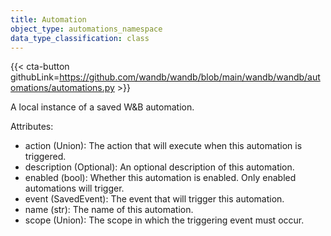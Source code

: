```yaml
---
title: Automation
object_type: automations_namespace
data_type_classification: class
---
```


{{< cta-button githubLink=https://github.com/wandb/wandb/blob/main/wandb/wandb/automations/automations.py >}}



A local instance of a saved W&B automation.

Attributes:
- action (Union): The action that will execute when this automation is triggered.
- description (Optional): An optional description of this automation.
- enabled (bool): Whether this automation is enabled.  Only enabled automations will trigger.
- event (SavedEvent): The event that will trigger this automation.
- name (str): The name of this automation.
- scope (Union): The scope in which the triggering event must occur.